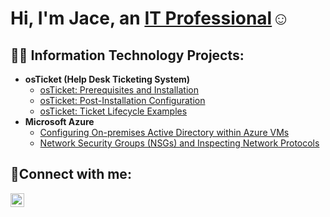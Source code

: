<h1>Hi, I'm Jace, an <a href="https://linkedin.com/in/Josh">IT Professional</a>☺</h1>

<h2>👨‍💻 Information Technology Projects:</h2>

- <b>osTicket (Help Desk Ticketing System)</b>
  - [osTicket: Prerequisites and Installation](osticket-prereqs)
  - [osTicket: Post-Installation Configuration](post-install-config)
  - [osTicket: Ticket Lifecycle Examples](ticket-lifecycle)
- <b>Microsoft Azure</b>
  - [Configuring On-premises Active Directory within Azure VMs](configure-ad)
  - [Network Security Groups (NSGs) and Inspecting Network Protocols](azure-network-protocols)

<h2>🤳Connect with me:</h2>

[<img align="left" alt="Josh | LinkedIn" width="22px" src="https://cdn.jsdelivr.net/npm/simple-icons@v3/icons/linkedin.svg" />][linkedin]

[linkedin]: https://www.linkedin.com/in/jaceawilliams
